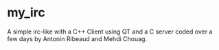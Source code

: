 my_irc
======

A simple irc-like with a C++ Client using QT and a C server coded over a few days by Antonin Ribeaud and Mehdi Chouag.
